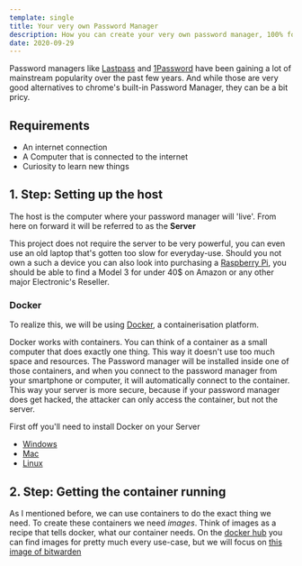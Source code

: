 ```yaml
---
template: single
title: Your very own Password Manager
description: How you can create your very own password manager, 100% for free
date: 2020-09-29
---
```


Password managers like [Lastpass](https://lastpass.com) and [1Password](https://1password.com) have been gaining a lot of mainstream popularity over the past few years. And while those are very good alternatives to chrome's built-in Password Manager, they can be a bit pricy. 

## Requirements

- An internet connection
- A Computer that is connected to the internet
- Curiosity to learn new things

## 1. Step: Setting up the host

The host is the computer where your password manager will 'live'. From here on forward it will be referred to as the **Server**
 
This project does not require the server to be very powerful, you can even use an old laptop that's gotten too slow for everyday-use. Should you not own a such a device you can also look into purchasing a [Raspberry Pi](https://www.raspberrypi.org/), you should be able to find a Model 3 for under 40$ on Amazon or any other major Electronic's Reseller.

### Docker

To realize this, we will be using [Docker](https://docker.io), a containerisation platform. 

Docker works with containers. You can think of a container as a small computer that does exactly one thing. This way it doesn't use too much space and resources. The Password manager will be installed inside one of those containers, and when you connect to the password manager from your smartphone or computer, it will automatically connect to the container. This way your server is more secure, because if your password manager does get hacked, the attacker can only access the container, but not the server.

First off you'll need to install Docker on your Server

- [Windows](https://docs.docker.com/docker-for-windows/install/)
- [Mac](https://docs.docker.com/docker-for-mac/install/)
- [Linux](https://docs.docker.com/engine/install/ubuntu/)

## 2. Step: Getting the container running

As I mentioned before, we can use containers to do the exact thing we need. To create these containers we need _images_. Think of images as a recipe that tells docker, what our container needs. On the [docker hub](https://hub.docker.com/search?q=&type=image) you can find images for pretty much every use-case, but we will focus on [this image of bitwarden](https://hub.docker.com/r/bitwardenrs/server)

